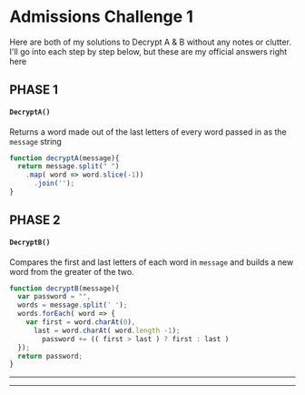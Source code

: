 # Admissions Challenge 1

Here are both of my solutions to Decrypt A & B without any notes or clutter. I'll go into each step by step below, but these are my official answers right here

## PHASE 1
#### `DecryptA()`
Returns a word made out of the last letters of every word passed in as the `message` string

```js
function decryptA(message){
  return message.split(" ")
    .map( word => word.slice(-1))
      .join('');
}
```

## PHASE 2
#### `DecryptB()`
Compares the first and last letters of each word in `message` and builds a new word from the greater of the two. 

```js
function decryptB(message){ 
  var password = "",
  words = message.split(' ');
  words.forEach( word => {
    var first = word.charAt(0),
      last = word.charAt( word.length -1);
        password += (( first > last ) ? first : last )
  });
  return password;  
} 
```

___

___

